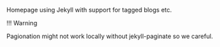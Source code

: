 Homepage using Jekyll with support for tagged blogs etc.

!!! Warning

Pagionation might not work locally without jekyll-paginate so we careful.
